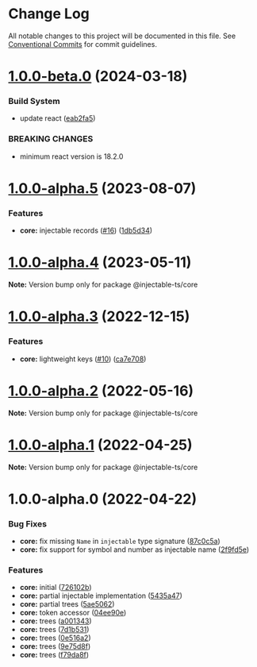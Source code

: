 # Change Log

All notable changes to this project will be documented in this file.
See [Conventional Commits](https://conventionalcommits.org) for commit guidelines.

# [1.0.0-beta.0](https://github.com/raveclassic/injectable-ts/compare/v1.0.0-alpha.5...v1.0.0-beta.0) (2024-03-18)


### Build System

* update react ([eab2fa5](https://github.com/raveclassic/injectable-ts/commit/eab2fa559433ca33f42b1706319b8fd92ca16843))


### BREAKING CHANGES

* minimum react version is 18.2.0





# [1.0.0-alpha.5](https://github.com/raveclassic/injectable-ts/compare/v1.0.0-alpha.4...v1.0.0-alpha.5) (2023-08-07)


### Features

* **core:** injectable records ([#16](https://github.com/raveclassic/injectable-ts/issues/16)) ([1db5d34](https://github.com/raveclassic/injectable-ts/commit/1db5d346c9261bf4474828ab59de65978be3c8f5))





# [1.0.0-alpha.4](https://github.com/raveclassic/injectable-ts/compare/v1.0.0-alpha.3...v1.0.0-alpha.4) (2023-05-11)

**Note:** Version bump only for package @injectable-ts/core





# [1.0.0-alpha.3](https://github.com/raveclassic/injectable-ts/compare/v1.0.0-alpha.2...v1.0.0-alpha.3) (2022-12-15)


### Features

* **core:** lightweight keys ([#10](https://github.com/raveclassic/injectable-ts/issues/10)) ([ca7e708](https://github.com/raveclassic/injectable-ts/commit/ca7e70802e9d5f0e10d2d13278b925bda68b07ce))





# [1.0.0-alpha.2](https://github.com/raveclassic/injectable-ts/compare/v1.0.0-alpha.1...v1.0.0-alpha.2) (2022-05-16)

**Note:** Version bump only for package @injectable-ts/core





# [1.0.0-alpha.1](https://github.com/raveclassic/injectable-ts/compare/v1.0.0-alpha.0...v1.0.0-alpha.1) (2022-04-25)

**Note:** Version bump only for package @injectable-ts/core





# 1.0.0-alpha.0 (2022-04-22)


### Bug Fixes

* **core:** fix missing `Name` in `injectable` type signature ([87c0c5a](https://github.com/raveclassic/injectable-ts/commit/87c0c5a3ec86686310a8aa6aea9313447fea10da))
* **core:** fix support for symbol and number as injectable name ([2f9fd5e](https://github.com/raveclassic/injectable-ts/commit/2f9fd5ec53fd4f940f2b520c3b2291ba8cf725f8))


### Features

* **core:** initial ([726102b](https://github.com/raveclassic/injectable-ts/commit/726102bad7004ac04e355391ad2a2950def0d1a7))
* **core:** partial injectable implementation ([5435a47](https://github.com/raveclassic/injectable-ts/commit/5435a472d20a59a19927291f159f42287230f93c))
* **core:** partial trees ([5ae5062](https://github.com/raveclassic/injectable-ts/commit/5ae50626093c4fbd5e947c706cf40d38eb4ef65d))
* **core:** token accessor ([04ee90e](https://github.com/raveclassic/injectable-ts/commit/04ee90eed6d8b071732b40ee138173cb3f91d469))
* **core:** trees ([a001343](https://github.com/raveclassic/injectable-ts/commit/a00134325c6f2850aad387aad5569e664d91e02f))
* **core:** trees ([7d1b531](https://github.com/raveclassic/injectable-ts/commit/7d1b5312f0d05e70eb483190cae3e70ccc70ed16))
* **core:** trees ([0e516a2](https://github.com/raveclassic/injectable-ts/commit/0e516a22e23c6db9b3911b6c99c10484f46dfd36))
* **core:** trees ([9e75d8f](https://github.com/raveclassic/injectable-ts/commit/9e75d8f52780af2c46cc71efe1a8aebb5b54733f))
* **core:** trees ([f79da8f](https://github.com/raveclassic/injectable-ts/commit/f79da8f7b0486aacab73a5e11663f54a448fad89))

